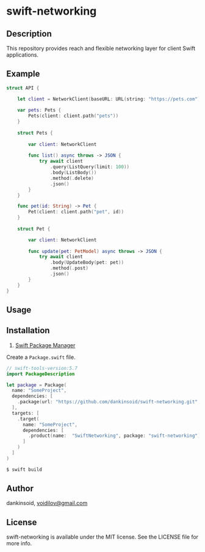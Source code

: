 # swift-networking

## Description
This repository provides reach and flexible networking layer for client Swift applications.

## Example

```swift
struct API {

    let client = NetworkClient(baseURL: URL(string: "https://pets.com")!)
    
    var pets: Pets {
        Pets(client: client.path("pets"))
    }
  
    struct Pets {
    
        var client: NetworkClient
    
        func list() async throws -> JSON {
            try await client
                .query(ListQuery(limit: 100))
                .body(ListBody())
                .method(.delete)
                .json()
        }
    }

    func pet(id: String) -> Pet {
        Pet(client: client.path("pet", id))
    }
  
    struct Pet {

        var client: NetworkClient
  
        func update(pet: PetModel) async throws -> JSON {
            try await client
                .body(UpdateBody(pet: pet))
                .method(.post)
                .json()
        }
    }
}

```
## Usage

 
## Installation

1. [Swift Package Manager](https://github.com/apple/swift-package-manager)

Create a `Package.swift` file.
```swift
// swift-tools-version:5.7
import PackageDescription

let package = Package(
  name: "SomeProject",
  dependencies: [
    .package(url: "https://github.com/dankinsoid/swift-networking.git", from: "0.0.1")
  ],
  targets: [
    .target(
      name: "SomeProject",
      dependencies: [
        .product(name:  "SwiftNetworking", package: "swift-networking"),
      ]
    )
  ]
)
```
```ruby
$ swift build
```

## Author

dankinsoid, voidilov@gmail.com

## License

swift-networking is available under the MIT license. See the LICENSE file for more info.
